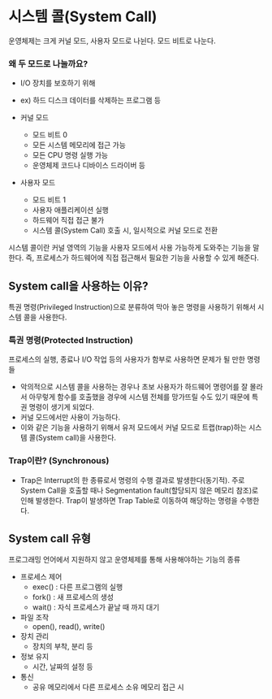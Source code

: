 # 시스템 콜(System Call)
운영체제는 크게 커널 모드, 사용자 모드로 나뉜다. 모드 비트로 나눈다.

### 왜 두 모드로 나눌까요?
- I/O 장치를 보호하기 위해
- ex) 하드 디스크 데이터를 삭제하는 프로그램 등 

- 커널 모드
    - 모드 비트 0
    - 모든 시스템 메모리에 접근 가능
    - 모든 CPU 명령 실행 가능
    - 운영체제 코드나 디바이스 드라이버 등
- 사용자 모드
    - 모드 비트 1
    - 사용자 애플리케이션 실행
    - 하드웨어 직접 접근 불가
    - 시스템 콜(System Call) 호출 시, 일시적으로 커널 모드로 전환

시스템 콜이란 커널 영역의 기능을 사용자 모드에서 사용 가능하게 도와주는 기능을 말한다. 즉, 프로세스가 하드웨어에 직접 접근해서 필요한 기능을 사용할 수 있게 해준다.

## System call을 사용하는 이유?
특권 명령(Privileged Instruction)으로 분류하여 막아 놓은 명령을 사용하기 위해서 시스템 콜을 사용한다.

### 특권 명령(Protected Instruction)
프로세스의 실행, 종료나 I/O 작업 등의 사용자가 함부로 사용하면 문제가 될 만한 명령들
- 악의적으로 시스템 콜을 사용하는 경우나 초보 사용자가 하드웨어 명령어를 잘 몰라서 아무렇게 함수를 호출했을 경우에 시스템 전체를 망가뜨릴 수도 있기 때문에 특권 명령이 생기게 되었다.
- 커널 모드에서만 사용이 가능하다.
- 이와 같은 기능을 사용하기 위해서 유저 모드에서 커널 모드로 트랩(trap)하는 시스템 콜(System call)을 사용한다.
 
### Trap이란? (Synchronous)
- Trap은 Interrupt의 한 종류로서 명령의 수행 결과로 발생한다(동기적). 주로 System Call을 호출할 때나 Segmentation fault(할당되지 않은 메모리 참조)로 인해 발생한다. Trap이 발생하면 Trap Table로 이동하여 해당하는 명령을 수행한다.

## System call 유형
프로그래밍 언어에서 지원하지 않고 운영체제를 통해 사용해야하는 기능의 종류
- 프로세스 제어
    - exec() : 다른 프로그램의 실행
    - fork() : 새 프로세스의 생성
    - wait() : 자식 프로세스가 끝날 때 까지 대기
- 파일 조작
    - open(), read(), write()
- 장치 관리
    - 장치의 부착, 분리 등
- 정보 유지
    - 시간, 날짜의 설정 등
- 통신
    - 공유 메모리에서 다른 프로세스 소유 메모리 접근 시